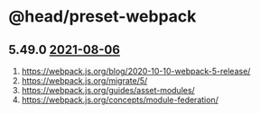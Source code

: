 @head/preset-webpack
==

5.49.0 [2021-08-06](https://github.com/webpack/webpack/releases?page=7)
--

1. https://webpack.js.org/blog/2020-10-10-webpack-5-release/
2. https://webpack.js.org/migrate/5/
3. https://webpack.js.org/guides/asset-modules/
4. https://webpack.js.org/concepts/module-federation/
